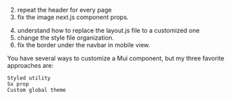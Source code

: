 <!-- 1. fix the fonts -->

2. repeat the header for every page
3. fix the image next.js component props.
<!-- 4. maybe change all items in the nabar for buttons -->
4. understand how to replace the layout.js file to a customized one
5. change the style file organization.
6. fix the border under the navbar in mobile view.

You have several ways to customize a Mui component, but my three favorite approaches are:

    Styled utility
    Sx prop
    Custom global theme
